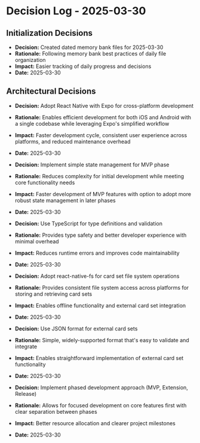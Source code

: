 # Decision Log - 2025-03-30
## Initialization Decisions

- **Decision:** Created dated memory bank files for 2025-03-30
- **Rationale:** Following memory bank best practices of daily file organization
- **Impact:** Easier tracking of daily progress and decisions
- **Date:** 2025-03-30

## Architectural Decisions

- **Decision:** Adopt React Native with Expo for cross-platform development
- **Rationale:** Enables efficient development for both iOS and Android with a single codebase while leveraging Expo's simplified workflow
- **Impact:** Faster development cycle, consistent user experience across platforms, and reduced maintenance overhead
- **Date:** 2025-03-30

- **Decision:** Implement simple state management for MVP phase
- **Rationale:** Reduces complexity for initial development while meeting core functionality needs
- **Impact:** Faster development of MVP features with option to adopt more robust state management in later phases
- **Date:** 2025-03-30

- **Decision:** Use TypeScript for type definitions and validation
- **Rationale:** Provides type safety and better developer experience with minimal overhead
- **Impact:** Reduces runtime errors and improves code maintainability
- **Date:** 2025-03-30

- **Decision:** Adopt react-native-fs for card set file system operations
- **Rationale:** Provides consistent file system access across platforms for storing and retrieving card sets
- **Impact:** Enables offline functionality and external card set integration
- **Date:** 2025-03-30

- **Decision:** Use JSON format for external card sets
- **Rationale:** Simple, widely-supported format that's easy to validate and integrate
- **Impact:** Enables straightforward implementation of external card set functionality
- **Date:** 2025-03-30

- **Decision:** Implement phased development approach (MVP, Extension, Release)
- **Rationale:** Allows for focused development on core features first with clear separation between phases
- **Impact:** Better resource allocation and clearer project milestones
- **Date:** 2025-03-30
